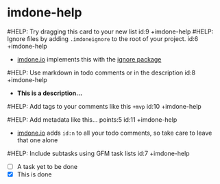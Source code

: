 imdone-help
====
#HELP: Try dragging this card to your new list id:9 +imdone-help
#HELP: Ignore files by adding `.imdoneignore` to the root of your project. id:6 +imdone-help
- [imdone.io](https://imdone.io) implements this with the [ignore package](https://www.npmjs.com/package/ignore)

#HELP: Use markdown in todo comments or in the description id:8 +imdone-help
- **This is a description...**

#HELP: Add tags to your comments like this `+mvp` id:10 +imdone-help

#HELP: Add metadata like this... points:5 id:11 +imdone-help
- [imdone.io](https://imdone.io) adds `id:n` to all your todo comments, so take care to leave that one alone

#HELP: Include subtasks using GFM task lists id:7 +imdone-help
- [ ] A task yet to be done
- [x] This is done
